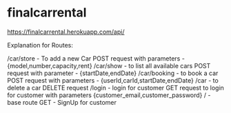 # finalcarrental

https://finalcarrental.herokuapp.com/api/ 


Explanation for Routes:

/car/store - To add a new Car
  POST request with parameters - {model,number,capacity,rent}
/car/show - to list all available cars
  POST request with parameter - {startDate,endDate}
/car/booking - to book a car
  POST request with parameters - {userId,carId,startDate,endDate}
 /car - to delete  a car
  DELETE request
/login - login for customer
  GET request to login for customer with parameters {customer_email,customer_password}
 / - base route 
  GET - SignUp for customer 
